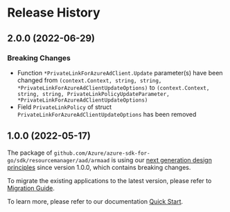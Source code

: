 # Release History

## 2.0.0 (2022-06-29)
### Breaking Changes

- Function `*PrivateLinkForAzureAdClient.Update` parameter(s) have been changed from `(context.Context, string, string, *PrivateLinkForAzureAdClientUpdateOptions)` to `(context.Context, string, string, PrivateLinkPolicyUpdateParameter, *PrivateLinkForAzureAdClientUpdateOptions)`
- Field `PrivateLinkPolicy` of struct `PrivateLinkForAzureAdClientUpdateOptions` has been removed


## 1.0.0 (2022-05-17)

The package of `github.com/Azure/azure-sdk-for-go/sdk/resourcemanager/aad/armaad` is using our [next generation design principles](https://azure.github.io/azure-sdk/general_introduction.html) since version 1.0.0, which contains breaking changes.

To migrate the existing applications to the latest version, please refer to [Migration Guide](https://aka.ms/azsdk/go/mgmt/migration).

To learn more, please refer to our documentation [Quick Start](https://aka.ms/azsdk/go/mgmt).